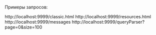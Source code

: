 Примеры запросов:

http://localhost:9999/classic.html
http://localhost:9999/resources.html
http://localhost:9999/messages
http://localhost:9999/queryParser?page=0&size=100